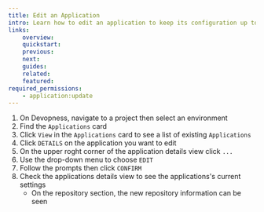```yaml
---
title: Edit an Application
intro: Learn how to edit an application to keep its configuration up to date, specially the settings that define how the application is deployed, such as source provider, repository, dependencies to be installed, directories and the application entrypoint.
links:
    overview:
    quickstart:
    previous:
    next:
    guides:
    related:
    featured:
required_permissions:
    - application:update
---
```


1. On Devopness, navigate to a project then select an environment
1. Find the `Applications` card
1. Click `View` in the `Applications` card to see a list of existing `Applications`
1. Click `DETAILS` on the application you want to edit
1. On the upper roght corner of the application details view click `...`
1. Use the drop-down menu to choose `EDIT`
1. Follow the prompts then click `CONFIRM`
1. Check the applications details view to see the applications's current settings
    - On the repository section, the new repository information can be seen
